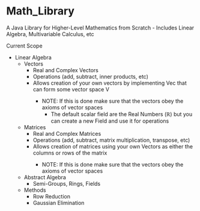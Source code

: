 # Math_Library
A Java Library for Higher-Level Mathematics from Scratch - Includes Linear Algebra, Multivariable Calculus, etc

Current Scope
  * Linear Algebra
    * Vectors
      * Real and Complex Vectors
      * Operations (add, subtract, inner products, etc)
      * Allows creation of your own vectors by implementing Vec<T> that can form some vector space V
          * NOTE: If this is done make sure that the vectors obey the axioms of vector spaces
            * The default scalar field are the Real Numbers (ℝ) but you can create a new Field and use it for operations 
    * Matrices
      * Real and Complex Matrices
      * Operations (add, subtract, matrix multiplication, transpose, etc)
      * Allows creation of matrices using your own Vectors<T> as either the columns or rows of the matrix
          * NOTE: If this is done make sure that the vectors obey the axioms of vector spaces
    * Abstract Algebra
      * Semi-Groups, Rings, Fields
    * Methods
      * Row Reduction
      * Gaussian Elimination
